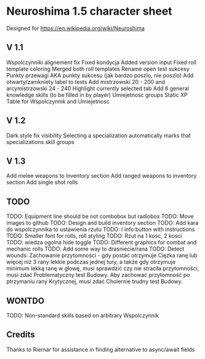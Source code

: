 # Neuroshima 1.5 character sheet
Designed for https://en.wikipedia.org/wiki/Neuroshima

## V 1.1
Wspolczynniki alignement fix
Fixed kondycja
Added version input
Fixed roll template coloring
Merged both roll templates
Rename open test sukcesy Punkty przewagi AKA punkty sukcesu (jak bardzo poszlo, nie poszlo)
Add otwarty/zamkniety label to tests
Add mistrzowski 20 - 200 and arcymistrzowski 24 - 240
Highlight currently selected tab
Add 6 general knowledge skills (to be filled in by player)
Umiejetnosc groups
Static XP Table for Wspolczynnik and Umiejetnosc

## V 1.2
Dark style fix visibility
Selecting a specialization automatically marks that specializations skill groups

## V 1.3
Add melee weapons to inventory section
Add ranged weapons to inventory section
Add single shot rolls


## TODO
TODO: Equipment line should be not combobox but radiobox
TODO: Move images to github
TODO: Design and build inventory section
TODO: Add kara do wspolczynnika to ustawienia rzutu
TODO: I info button with instructions
TODO: Smaller font for rolls, roll styling
TODO: Rzut na 1 kosc, 2 kosci
TODO: wiedza ogolna hide toggle
TODO: Different graphics for combat and mechanic rolls
TODO: Add some way to drasniecie/rana
TODO: Detect wounds: Zachowanie przytomności - gdy postać otrzymuje Ciężka ranę lub więcej niż 3 rany lekkie podczas jednej tury, a także gdy otrzymuje minimum lekką ranę w głowę, musi sprawdzić czy nie straciła przytomności, musi zdać Problematyczny test Budowy. Aby zachować przytomność po ptrzymaniu rany Krytycznej, musi zdać Cholernie trudny test Budowy.


## WONTDO
TODO: Non-standard skills based on arbitrary Wspolczynnik

## Credits
Thanks to Riernar for assistance in finding alternative to async/await fields